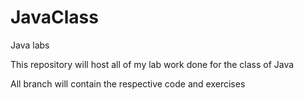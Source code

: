 # JavaClass
Java labs

This repository will host all of my lab work done for the class of Java

All branch will contain the respective code and exercises